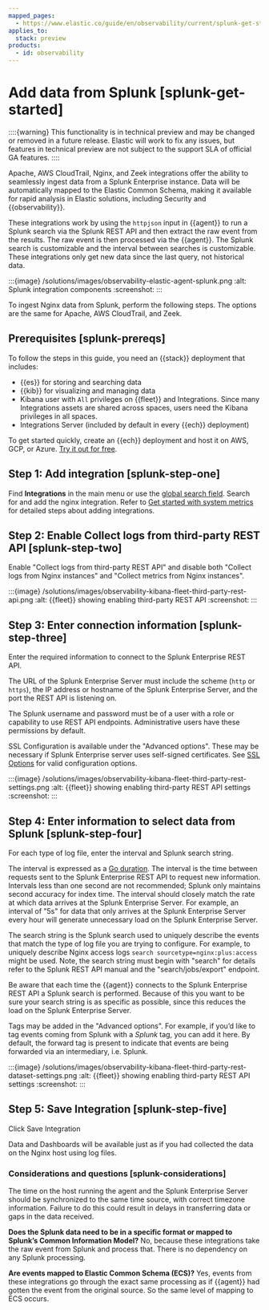 ```yaml
---
mapped_pages:
  - https://www.elastic.co/guide/en/observability/current/splunk-get-started.html
applies_to:
  stack: preview
products:
  - id: observability
---
```


# Add data from Splunk [splunk-get-started]

::::{warning}
This functionality is in technical preview and may be changed or removed in a future release. Elastic will work to fix any issues, but features in technical preview are not subject to the support SLA of official GA features.
::::


Apache, AWS CloudTrail, Nginx, and Zeek integrations offer the ability to seamlessly ingest data from a Splunk Enterprise instance.  Data will be automatically mapped to the Elastic Common Schema, making it available for rapid analysis in Elastic solutions, including Security and {{observability}}.

These integrations work by using the `httpjson` input in {{agent}} to run a Splunk search via the Splunk REST API and then extract the raw event from the results.  The raw event is then processed via the {{agent}}.  The Splunk search is customizable and the interval between searches is customizable.  These integrations only get new data since the last query, not historical data.

:::{image} /solutions/images/observability-elastic-agent-splunk.png
:alt: Splunk integration components
:screenshot:
:::

To ingest Nginx data from Splunk, perform the following steps. The options are the same for Apache, AWS CloudTrail, and Zeek.


## Prerequisites [splunk-prereqs]

To follow the steps in this guide, you need an {{stack}} deployment that includes:

* {{es}} for storing and searching data
* {{kib}} for visualizing and managing data
* Kibana user with `All` privileges on {{fleet}} and Integrations. Since many Integrations assets are shared across spaces, users need the Kibana privileges in all spaces.
* Integrations Server (included by default in every {{ech}} deployment)

To get started quickly, create an {{ech}} deployment and host it on AWS, GCP, or Azure. [Try it out for free](https://cloud.elastic.co/registration?page=docs&placement=docs-body).


## Step 1: Add integration [splunk-step-one]

Find **Integrations** in the main menu or use the [global search field](/explore-analyze/find-and-organize/find-apps-and-objects.md). Search for and add the nginx integration. Refer to [Get started with system metrics](../infra-and-hosts/get-started-with-system-metrics.md) for detailed steps about adding integrations.


## Step 2: Enable Collect logs from third-party REST API [splunk-step-two]

Enable "Collect logs from third-party REST API" and disable both "Collect logs from Nginx instances" and "Collect metrics from Nginx instances".

:::{image} /solutions/images/observability-kibana-fleet-third-party-rest-api.png
:alt: {{fleet}} showing enabling third-party REST API
:screenshot:
:::


## Step 3: Enter connection information [splunk-step-three]

Enter the required information to connect to the Splunk Enterprise REST API.

The URL of the Splunk Enterprise Server must include the scheme (`http` or `https`), the IP address or hostname of the Splunk Enterprise Server, and the port the REST API is listening on.

The Splunk username and password must be of a user with a role or capability to use REST API endpoints.  Administrative users have these permissions by default.

SSL Configuration is available under the "Advanced options".  These may be necessary if Splunk Enterprise server uses self-signed certificates.  See [SSL Options](beats://reference/filebeat/configuration-ssl.md) for valid configuration options.

:::{image} /solutions/images/observability-kibana-fleet-third-party-rest-settings.png
:alt: {{fleet}} showing enabling third-party REST API settings
:screenshot:
:::


## Step 4: Enter information to select data from Splunk [splunk-step-four]

For each type of log file, enter the interval and Splunk search string.

The interval is expressed as a [Go duration](https://golang.org/pkg/time/#ParseDuration).  The interval is the time between requests sent to the Splunk Enterprise REST API to request new information.  Intervals less than one second are not recommended; Splunk only maintains second accuracy for index time. The interval should closely match the rate at which data arrives at the Splunk Enterprise Server.  For example, an interval of "5s" for data that only arrives at the Splunk Enterprise Server every hour will generate unnecessary load on the Splunk Enterprise Server.

The search string is the Splunk search used to uniquely describe the events that match the type of log file you are trying to configure. For example, to uniquely describe Nginx access logs `search sourcetype=nginx:plus:access` might be used.  Note, the search string must begin with "search" for details refer to the Splunk REST API manual and the "search/jobs/export" endpoint.

Be aware that each time the {{agent}} connects to the Splunk Enterprise REST API a Splunk search is performed.  Because of this you want to be sure your search string is as specific as possible, since this reduces the load on the Splunk Enterprise Server.

Tags may be added in the "Advanced options".  For example, if you’d like to tag events coming from Splunk with a *Splunk* tag, you can add it here.  By default, the forward tag is present to indicate that events are being forwarded via an intermediary, i.e. Splunk.

:::{image} /solutions/images/observability-kibana-fleet-third-party-rest-dataset-settings.png
:alt: {{fleet}} showing enabling third-party REST API settings
:screenshot:
:::


## Step 5: Save Integration [splunk-step-five]

Click Save Integration

Data and Dashboards will be available just as if you had collected the data on the Nginx host using log files.


### Considerations and questions [splunk-considerations]

The time on the host running the agent and the Splunk Enterprise Server should be synchronized to the same time source, with correct timezone information.  Failure to do this could result in delays in transferring data or gaps in the data received.

**Does the Splunk data need to be in a specific format or mapped to Splunk’s Common Information Model?**  No, because these integrations take the raw event from Splunk and process that.  There is no dependency on any Splunk processing.

**Are events mapped to Elastic Common Schema (ECS)?**  Yes, events from these integrations go through the exact same processing as if {{agent}} had gotten the event from the original source.  So the same level of mapping to ECS occurs.
